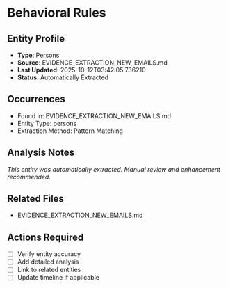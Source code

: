 # Behavioral Rules

## Entity Profile
- **Type**: Persons
- **Source**: EVIDENCE_EXTRACTION_NEW_EMAILS.md
- **Last Updated**: 2025-10-12T03:42:05.736210
- **Status**: Automatically Extracted

## Occurrences
- Found in: EVIDENCE_EXTRACTION_NEW_EMAILS.md
- Entity Type: persons
- Extraction Method: Pattern Matching

## Analysis Notes
*This entity was automatically extracted. Manual review and enhancement recommended.*

## Related Files
- EVIDENCE_EXTRACTION_NEW_EMAILS.md

## Actions Required
- [ ] Verify entity accuracy
- [ ] Add detailed analysis
- [ ] Link to related entities
- [ ] Update timeline if applicable
